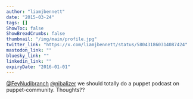 ```yaml
---
author: "liamjbennett"
date: "2015-03-24"
tags: []
ShowToc: false
ShowBreadCrumbs: false
thumbnail: "/img/main/profile.jpg"
twitter_link: "https://x.com/liamjbennett/status/580431860314087424"
mastodon_link: ""
bluesky_link: ""
linkedin_link: ""
expiryDate: "2016-01-01"
---
```


[@FeyNudibranch](https://x.com/FeyNudibranch) [@nibalizer](https://x.com/nibalizer) we should totally do a puppet podcast on puppet-community. Thoughts??

